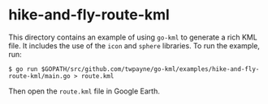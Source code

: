 # hike-and-fly-route-kml

This directory contains an example of using `go-kml` to generate a rich KML
file. It includes the use of the `icon` and `sphere` libraries. To run the
example, run:

    $ go run $GOPATH/src/github.com/twpayne/go-kml/examples/hike-and-fly-route-kml/main.go > route.kml

Then open the `route.kml` file in Google Earth.
